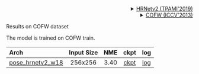 <!-- [ALGORITHM] -->

<details>
<summary align="right"><a href="https://ieeexplore.ieee.org/abstract/document/9052469/">HRNetv2 (TPAMI'2019)</a></summary>

```bibtex
@article{WangSCJDZLMTWLX19,
  title={Deep High-Resolution Representation Learning for Visual Recognition},
  author={Jingdong Wang and Ke Sun and Tianheng Cheng and
          Borui Jiang and Chaorui Deng and Yang Zhao and Dong Liu and Yadong Mu and
          Mingkui Tan and Xinggang Wang and Wenyu Liu and Bin Xiao},
  journal={TPAMI},
  year={2019}
}
```

</details>

<!-- [DATASET] -->

<details>
<summary align="right"><a href="http://openaccess.thecvf.com/content_iccv_2013/html/Burgos-Artizzu_Robust_Face_Landmark_2013_ICCV_paper.html">COFW (ICCV'2013)</a></summary>

```bibtex
@inproceedings{burgos2013robust,
  title={Robust face landmark estimation under occlusion},
  author={Burgos-Artizzu, Xavier P and Perona, Pietro and Doll{\'a}r, Piotr},
  booktitle={Proceedings of the IEEE international conference on computer vision},
  pages={1513--1520},
  year={2013}
}
```

</details>

Results on COFW dataset

The model is trained on COFW train.

| Arch  | Input Size | NME | ckpt | log |
| :-----| :--------: | :----: |:---: | :---: |
| [pose_hrnetv2_w18](/configs/face/2d_kpt_sview_rgb_img/topdown_heatmap/cofw/hrnetv2_w18_cofw_256x256.py)  | 256x256 |  3.40 | [ckpt](https://download.openmmlab.com/mmpose/face/hrnetv2/hrnetv2_w18_cofw_256x256-49243ab8_20211019.pth) | [log](https://download.openmmlab.com/mmpose/face/hrnetv2/hrnetv2_w18_cofw_256x256_20211019.log.json) |
